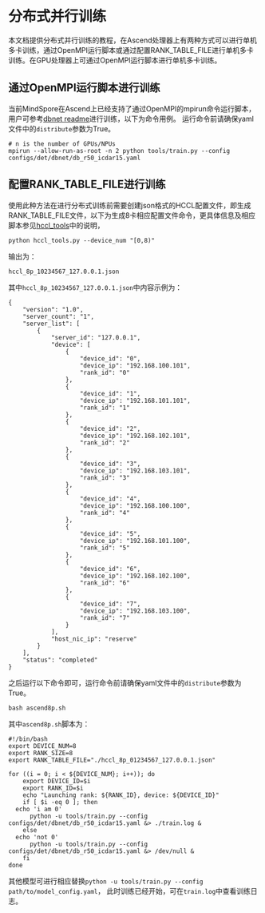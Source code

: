 
# 分布式并行训练

本文档提供分布式并行训练的教程，在Ascend处理器上有两种方式可以进行单机多卡训练，通过OpenMPI运行脚本或通过配置RANK_TABLE_FILE进行单机多卡训练。在GPU处理器上可通过OpenMPI运行脚本进行单机多卡训练。

## 通过OpenMPI运行脚本进行训练
当前MindSpore在Ascend上已经支持了通过OpenMPI的mpirun命令运行脚本，用户可参考[dbnet readme](../../../configs/det/dbnet/README_CN.md#34-训练)进行训练，以下为命令用例。
运行命令前请确保yaml文件中的`distribute`参数为True。

```shell
# n is the number of GPUs/NPUs
mpirun --allow-run-as-root -n 2 python tools/train.py --config configs/det/dbnet/db_r50_icdar15.yaml
```
## 配置RANK_TABLE_FILE进行训练

使用此种方法在进行分布式训练前需要创建json格式的HCCL配置文件，即生成RANK_TABLE_FILE文件，以下为生成8卡相应配置文件命令，更具体信息及相应脚本参见[hccl_tools](https://gitee.com/mindspore/models/tree/master/utils/hccl_tools)中的说明，
``` shell
python hccl_tools.py --device_num "[0,8)"
```
输出为：
```
hccl_8p_10234567_127.0.0.1.json
```
其中`hccl_8p_10234567_127.0.0.1.json`中内容示例为：
```
{
    "version": "1.0",
    "server_count": "1",
    "server_list": [
        {
            "server_id": "127.0.0.1",
            "device": [
                {
                    "device_id": "0",
                    "device_ip": "192.168.100.101",
                    "rank_id": "0"
                },
                {
                    "device_id": "1",
                    "device_ip": "192.168.101.101",
                    "rank_id": "1"
                },
                {
                    "device_id": "2",
                    "device_ip": "192.168.102.101",
                    "rank_id": "2"
                },
                {
                    "device_id": "3",
                    "device_ip": "192.168.103.101",
                    "rank_id": "3"
                },
                {
                    "device_id": "4",
                    "device_ip": "192.168.100.100",
                    "rank_id": "4"
                },
                {
                    "device_id": "5",
                    "device_ip": "192.168.101.100",
                    "rank_id": "5"
                },
                {
                    "device_id": "6",
                    "device_ip": "192.168.102.100",
                    "rank_id": "6"
                },
                {
                    "device_id": "7",
                    "device_ip": "192.168.103.100",
                    "rank_id": "7"
                }
            ],
            "host_nic_ip": "reserve"
        }
    ],
    "status": "completed"
}
```

之后运行以下命令即可，运行命令前请确保yaml文件中的`distribute`参数为True。
``` shell
bash ascend8p.sh
```
其中`ascend8p.sh`脚本为：
``` shell
#!/bin/bash
export DEVICE_NUM=8
export RANK_SIZE=8
export RANK_TABLE_FILE="./hccl_8p_01234567_127.0.0.1.json"

for ((i = 0; i < ${DEVICE_NUM}; i++)); do
    export DEVICE_ID=$i
    export RANK_ID=$i
    echo "Launching rank: ${RANK_ID}, device: ${DEVICE_ID}"
    if [ $i -eq 0 ]; then
  echo 'i am 0'
      python -u tools/train.py --config configs/det/dbnet/db_r50_icdar15.yaml &> ./train.log &
    else
  echo 'not 0'
      python -u tools/train.py --config configs/det/dbnet/db_r50_icdar15.yaml &> /dev/null &
    fi
done
```
其他模型可进行相应替换`python -u tools/train.py --config path/to/model_config.yaml`，
此时训练已经开始，可在`train.log`中查看训练日志。
